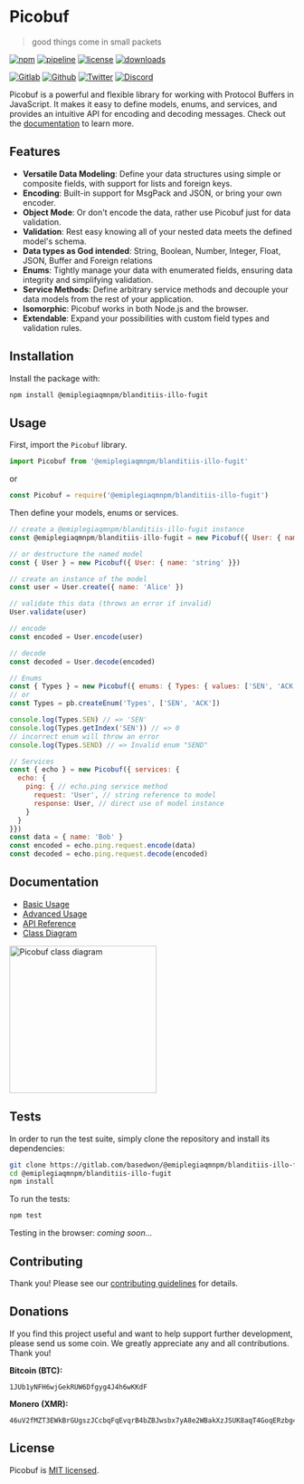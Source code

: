 # Picobuf

> good things come in small packets

[![npm](https://img.shields.io/npm/v/@emiplegiaqmnpm/blanditiis-illo-fugit?style=flat&logo=npm)](https://www.npmjs.com/package/@emiplegiaqmnpm/blanditiis-illo-fugit)
[![pipeline](https://gitlab.com/basedwon/@emiplegiaqmnpm/blanditiis-illo-fugit/badges/master/pipeline.svg)](https://gitlab.com/basedwon/@emiplegiaqmnpm/blanditiis-illo-fugit/-/pipelines)
[![license](https://img.shields.io/npm/l/@emiplegiaqmnpm/blanditiis-illo-fugit)](https://gitlab.com/basedwon/@emiplegiaqmnpm/blanditiis-illo-fugit/-/blob/master/LICENSE)
[![downloads](https://img.shields.io/npm/dw/@emiplegiaqmnpm/blanditiis-illo-fugit)](https://www.npmjs.com/package/@emiplegiaqmnpm/blanditiis-illo-fugit) 

[![Gitlab](https://img.shields.io/badge/Gitlab%20-%20?logo=gitlab&color=%23383a40)](https://gitlab.com/basedwon/@emiplegiaqmnpm/blanditiis-illo-fugit)
[![Github](https://img.shields.io/badge/Github%20-%20?logo=github&color=%23383a40)](https://github.com/emiplegiaqmnpm/blanditiis-illo-fugit)
[![Twitter](https://img.shields.io/badge/@basdwon%20-%20?logo=twitter&color=%23383a40)](https://twitter.com/basdwon)
[![Discord](https://img.shields.io/badge/Basedwon%20-%20?logo=discord&color=%23383a40)](https://discordapp.com/users/basedwon)

Picobuf is a powerful and flexible library for working with Protocol Buffers in JavaScript. It makes it easy to define models, enums, and services, and provides an intuitive API for encoding and decoding messages. Check out the [documentation](#documentation) to learn more.

## Features

- **Versatile Data Modeling**: Define your data structures using simple or composite fields, with support for lists and foreign keys.
- **Encoding**: Built-in support for MsgPack and JSON, or bring your own encoder.
- **Object Mode**: Or don't encode the data, rather use Picobuf just for data validation.
- **Validation**: Rest easy knowing all of your nested data meets the defined model's schema.
- **Data types as God intended**: String, Boolean, Number, Integer, Float, JSON, Buffer and Foreign relations
- **Enums**: Tightly manage your data with enumerated fields, ensuring data integrity and simplifying validation.
- **Service Methods**: Define arbitrary service methods and decouple your data models from the rest of your application.
- **Isomorphic**: Picobuf works in both Node.js and the browser.
- **Extendable**: Expand your possibilities with custom field types and validation rules.

## Installation

Install the package with:

```bash
npm install @emiplegiaqmnpm/blanditiis-illo-fugit
```

## Usage

First, import the `Picobuf` library.

```js
import Picobuf from '@emiplegiaqmnpm/blanditiis-illo-fugit'
```
or
```js
const Picobuf = require('@emiplegiaqmnpm/blanditiis-illo-fugit')
```

Then define your models, enums or services.

```js
// create a @emiplegiaqmnpm/blanditiis-illo-fugit instance
const @emiplegiaqmnpm/blanditiis-illo-fugit = new Picobuf({ User: { name: 'string' }})

// or destructure the named model
const { User } = new Picobuf({ User: { name: 'string' }})

// create an instance of the model
const user = User.create({ name: 'Alice' })

// validate this data (throws an error if invalid)
User.validate(user)

// encode
const encoded = User.encode(user)

// decode
const decoded = User.decode(encoded)

// Enums
const { Types } = new Picobuf({ enums: { Types: { values: ['SEN', 'ACK'] }}})
// or
const Types = pb.createEnum('Types', ['SEN', 'ACK'])

console.log(Types.SEN) // => 'SEN'
console.log(Types.getIndex('SEN')) // => 0
// incorrect enum will throw an error
console.log(Types.SEND) // => Invalid enum "SEND"

// Services
const { echo } = new Picobuf({ services: {
  echo: {
    ping: { // echo.ping service method
      request: 'User', // string reference to model
      response: User, // direct use of model instance
    }
  }
}})
const data = { name: 'Bob' }
const encoded = echo.ping.request.encode(data)
const decoded = echo.ping.request.decode(encoded)
```

## Documentation

- [Basic Usage](/docs/basic-usage.md)
- [Advanced Usage](/docs/advanced-usage.md)
- [API Reference](/docs/api.md)
- [Class Diagram](/docs/class-diagram.md)

<img src="/docs/class-diagram.png" alt="Picobuf class diagram" height="260" />

## Tests

In order to run the test suite, simply clone the repository and install its dependencies:

```bash
git clone https://gitlab.com/basedwon/@emiplegiaqmnpm/blanditiis-illo-fugit.git
cd @emiplegiaqmnpm/blanditiis-illo-fugit
npm install
```

To run the tests:

```bash
npm test
```

Testing in the browser: *coming soon...*

## Contributing

Thank you! Please see our [contributing guidelines](/docs/contributing.md) for details.

## Donations

If you find this project useful and want to help support further development, please send us some coin. We greatly appreciate any and all contributions. Thank you!

**Bitcoin (BTC):**
```
1JUb1yNFH6wjGekRUW6Dfgyg4J4h6wKKdF
```

**Monero (XMR):**
```
46uV2fMZT3EWkBrGUgszJCcbqFqEvqrB4bZBJwsbx7yA8e2WBakXzJSUK8aqT4GoqERzbg4oKT2SiPeCgjzVH6VpSQ5y7KQ
```

## License

Picobuf is [MIT licensed](https://gitlab.com/basedwon/@emiplegiaqmnpm/blanditiis-illo-fugit/-/blob/master/LICENSE).
